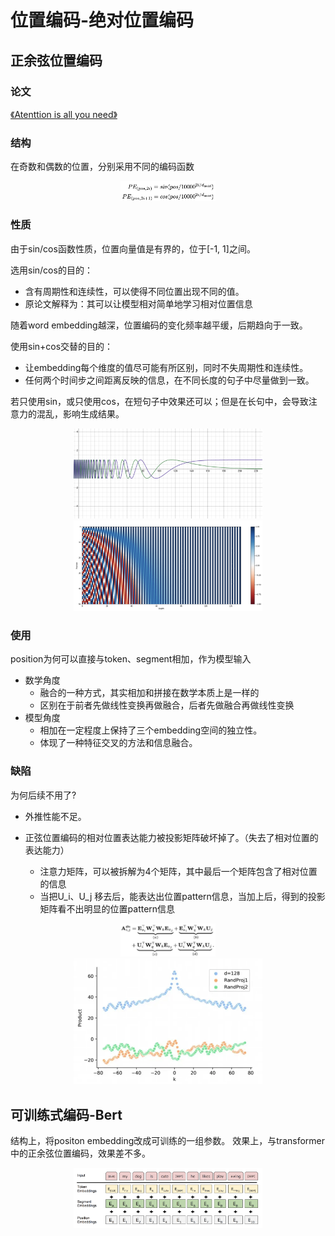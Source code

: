 # 位置编码-绝对位置编码

## 正余弦位置编码
### 论文
[《Atenttion is all you need》](https://arxiv.org/pdf/1706.03762.pdf)


### 结构

在奇数和偶数的位置，分别采用不同的编码函数

<div align=center>
<img src=https://github.com/wzzzd/LLM_Learning_Note/blob/main/img/model/pos-sincos-func.png width=30% />
</div>

### 性质
由于sin/cos函数性质，位置向量值是有界的，位于[-1, 1]之间。

选用sin/cos的目的：
- 含有周期性和连续性，可以使得不同位置出现不同的值。
- 原论文解释为：其可以让模型相对简单地学习相对位置信息

随着word embedding越深，位置编码的变化频率越平缓，后期趋向于一致。

使用sin+cos交替的目的：
- 让embedding每个维度的值尽可能有所区别，同时不失周期性和连续性。
- 任何两个时间步之间距离反映的信息，在不同长度的句子中尽量做到一致。

若只使用sin，或只使用cos，在短句子中效果还可以；但是在长句中，会导致注意力的混乱，影响生成结果。

<div align=center>
<img src=https://github.com/wzzzd/LLM_Learning_Note/blob/main/img/model/pos-sincos-attr1.png width=60% />
</div>

<div align=center>
<img src=https://github.com/wzzzd/LLM_Learning_Note/blob/main/img/model/pos-sincos-attr2.png width=60% />
</div>


### 使用
position为何可以直接与token、segment相加，作为模型输入
- 数学角度
    - 融合的一种方式，其实相加和拼接在数学本质上是一样的
    - 区别在于前者先做线性变换再做融合，后者先做融合再做线性变换
- 模型角度
    - 相加在一定程度上保持了三个embedding空间的独立性。
    - 体现了一种特征交叉的方法和信息融合。

### 缺陷
为何后续不用了?
- 外推性能不足。

- 正弦位置编码的相对位置表达能力被投影矩阵破坏掉了。（失去了相对位置的表达能力）
    - 注意力矩阵，可以被拆解为4个矩阵，其中最后一个矩阵包含了相对位置的信息
    - 当把U_i、U_j 移去后，能表达出位置pattern信息，当加上后，得到的投影矩阵看不出明显的位置pattern信息
<div align=center>
<img src=https://github.com/wzzzd/LLM_Learning_Note/blob/main/img/model/pos-sincos-func2.png width=30% />
</div>

<div align=center>
<img src=https://github.com/wzzzd/LLM_Learning_Note/blob/main/img/model/pos-sincos-attr3.png width=60% />
</div>

## 可训练式编码-Bert

结构上，将positon embedding改成可训练的一组参数。
效果上，与transformer中的正余弦位置编码，效果差不多。

<div align=center>
<img src=https://github.com/wzzzd/LLM_Learning_Note/blob/main/img/model/pos-trainable-struct.png width=60% />
</div>





